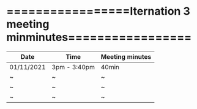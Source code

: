 # =================Iternation 3 meeting minminutes=================

| Date        | Time       | Meeting minutes |
|-------------|------------|-----------------|
|01/11/2021   |3pm - 3:40pm| 40min           |
| ~   |~ |~                |
| ~   |~ |~                |
| ~   |~ |~                |
